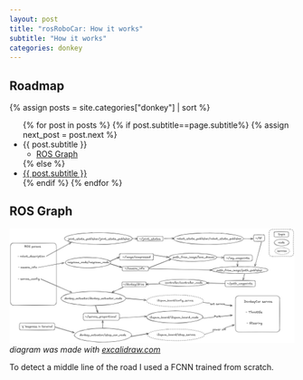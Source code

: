 ```yaml
---
layout: post
title: "rosRoboCar: How it works"
subtitle: "How it works"
categories: donkey
---
```

## Roadmap
{% assign posts = site.categories["donkey"] | sort %}
<ul>
    {% for post in posts %}
      {% if post.subtitle==page.subtitle%}
      {% assign next_post = post.next %}
         <li>{{ post.subtitle }}
            <ul>
               <li><a href="#ros-graph">ROS Graph</a></li>
            </ul>
         </li>
      {% else %}
         <li><a href="{{ post.url }}">{{ post.subtitle }}</a></li>
      {% endif %}
    {% endfor %}
</ul>

## ROS Graph

![app architecture](/assets/rosRoboCar/architecture.png)
*diagram was made with [excalidraw.com](https://excalidraw.com/)*

To detect a middle line of the road I used a FCNN trained from scratch.